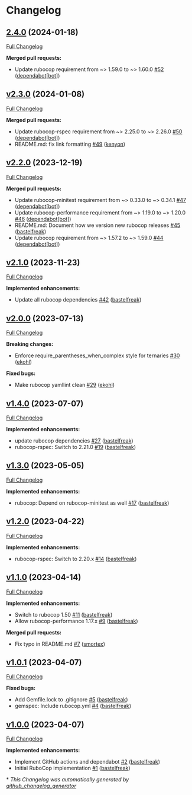 # Changelog

## [2.4.0](https://github.com/voxpupuli/voxpupuli-rubocop/tree/2.4.0) (2024-01-18)

[Full Changelog](https://github.com/voxpupuli/voxpupuli-rubocop/compare/v2.3.0...2.4.0)

**Merged pull requests:**

- Update rubocop requirement from ~\> 1.59.0 to ~\> 1.60.0 [\#52](https://github.com/voxpupuli/voxpupuli-rubocop/pull/52) ([dependabot[bot]](https://github.com/apps/dependabot))

## [v2.3.0](https://github.com/voxpupuli/voxpupuli-rubocop/tree/v2.3.0) (2024-01-08)

[Full Changelog](https://github.com/voxpupuli/voxpupuli-rubocop/compare/v2.2.0...v2.3.0)

**Merged pull requests:**

- Update rubocop-rspec requirement from ~\> 2.25.0 to ~\> 2.26.0 [\#50](https://github.com/voxpupuli/voxpupuli-rubocop/pull/50) ([dependabot[bot]](https://github.com/apps/dependabot))
- README.md: fix link formatting [\#49](https://github.com/voxpupuli/voxpupuli-rubocop/pull/49) ([kenyon](https://github.com/kenyon))

## [v2.2.0](https://github.com/voxpupuli/voxpupuli-rubocop/tree/v2.2.0) (2023-12-19)

[Full Changelog](https://github.com/voxpupuli/voxpupuli-rubocop/compare/v2.1.0...v2.2.0)

**Merged pull requests:**

- Update rubocop-minitest requirement from ~\> 0.33.0 to ~\> 0.34.1 [\#47](https://github.com/voxpupuli/voxpupuli-rubocop/pull/47) ([dependabot[bot]](https://github.com/apps/dependabot))
- Update rubocop-performance requirement from ~\> 1.19.0 to ~\> 1.20.0 [\#46](https://github.com/voxpupuli/voxpupuli-rubocop/pull/46) ([dependabot[bot]](https://github.com/apps/dependabot))
- README.md: Document how we version new rubocop releases [\#45](https://github.com/voxpupuli/voxpupuli-rubocop/pull/45) ([bastelfreak](https://github.com/bastelfreak))
- Update rubocop requirement from ~\> 1.57.2 to ~\> 1.59.0 [\#44](https://github.com/voxpupuli/voxpupuli-rubocop/pull/44) ([dependabot[bot]](https://github.com/apps/dependabot))

## [v2.1.0](https://github.com/voxpupuli/voxpupuli-rubocop/tree/v2.1.0) (2023-11-23)

[Full Changelog](https://github.com/voxpupuli/voxpupuli-rubocop/compare/v2.0.0...v2.1.0)

**Implemented enhancements:**

- Update all rubocop dependencies [\#42](https://github.com/voxpupuli/voxpupuli-rubocop/pull/42) ([bastelfreak](https://github.com/bastelfreak))

## [v2.0.0](https://github.com/voxpupuli/voxpupuli-rubocop/tree/v2.0.0) (2023-07-13)

[Full Changelog](https://github.com/voxpupuli/voxpupuli-rubocop/compare/v1.4.0...v2.0.0)

**Breaking changes:**

- Enforce require\_parentheses\_when\_complex style for ternaries [\#30](https://github.com/voxpupuli/voxpupuli-rubocop/pull/30) ([ekohl](https://github.com/ekohl))

**Fixed bugs:**

- Make rubocop yamllint clean [\#29](https://github.com/voxpupuli/voxpupuli-rubocop/pull/29) ([ekohl](https://github.com/ekohl))

## [v1.4.0](https://github.com/voxpupuli/voxpupuli-rubocop/tree/v1.4.0) (2023-07-07)

[Full Changelog](https://github.com/voxpupuli/voxpupuli-rubocop/compare/v1.3.0...v1.4.0)

**Implemented enhancements:**

- update rubocop dependencies [\#27](https://github.com/voxpupuli/voxpupuli-rubocop/pull/27) ([bastelfreak](https://github.com/bastelfreak))
- rubocop-rspec: Switch to 2.21.0 [\#19](https://github.com/voxpupuli/voxpupuli-rubocop/pull/19) ([bastelfreak](https://github.com/bastelfreak))

## [v1.3.0](https://github.com/voxpupuli/voxpupuli-rubocop/tree/v1.3.0) (2023-05-05)

[Full Changelog](https://github.com/voxpupuli/voxpupuli-rubocop/compare/v1.2.0...v1.3.0)

**Implemented enhancements:**

- rubocop: Depend on rubocop-minitest as well [\#17](https://github.com/voxpupuli/voxpupuli-rubocop/pull/17) ([bastelfreak](https://github.com/bastelfreak))

## [v1.2.0](https://github.com/voxpupuli/voxpupuli-rubocop/tree/v1.2.0) (2023-04-22)

[Full Changelog](https://github.com/voxpupuli/voxpupuli-rubocop/compare/v1.1.0...v1.2.0)

**Implemented enhancements:**

- rubocop-rspec: Switch to 2.20.x [\#14](https://github.com/voxpupuli/voxpupuli-rubocop/pull/14) ([bastelfreak](https://github.com/bastelfreak))

## [v1.1.0](https://github.com/voxpupuli/voxpupuli-rubocop/tree/v1.1.0) (2023-04-14)

[Full Changelog](https://github.com/voxpupuli/voxpupuli-rubocop/compare/v1.0.1...v1.1.0)

**Implemented enhancements:**

- Switch to rubocop 1.50 [\#11](https://github.com/voxpupuli/voxpupuli-rubocop/pull/11) ([bastelfreak](https://github.com/bastelfreak))
- Allow rubocop-performance 1.17.x [\#9](https://github.com/voxpupuli/voxpupuli-rubocop/pull/9) ([bastelfreak](https://github.com/bastelfreak))

**Merged pull requests:**

- Fix typo in README.md [\#7](https://github.com/voxpupuli/voxpupuli-rubocop/pull/7) ([smortex](https://github.com/smortex))

## [v1.0.1](https://github.com/voxpupuli/voxpupuli-rubocop/tree/v1.0.1) (2023-04-07)

[Full Changelog](https://github.com/voxpupuli/voxpupuli-rubocop/compare/v1.0.0...v1.0.1)

**Fixed bugs:**

- Add Gemfile.lock to .gitignore [\#5](https://github.com/voxpupuli/voxpupuli-rubocop/pull/5) ([bastelfreak](https://github.com/bastelfreak))
- gemspec: Include rubocop.yml [\#4](https://github.com/voxpupuli/voxpupuli-rubocop/pull/4) ([bastelfreak](https://github.com/bastelfreak))

## [v1.0.0](https://github.com/voxpupuli/voxpupuli-rubocop/tree/v1.0.0) (2023-04-07)

[Full Changelog](https://github.com/voxpupuli/voxpupuli-rubocop/compare/56b3b37af992e085209109be9b3d71eb382f58ce...v1.0.0)

**Implemented enhancements:**

- Implement GitHub actions and dependabot [\#2](https://github.com/voxpupuli/voxpupuli-rubocop/pull/2) ([bastelfreak](https://github.com/bastelfreak))
- Initial RuboCop implementation [\#1](https://github.com/voxpupuli/voxpupuli-rubocop/pull/1) ([bastelfreak](https://github.com/bastelfreak))



\* *This Changelog was automatically generated by [github_changelog_generator](https://github.com/github-changelog-generator/github-changelog-generator)*
